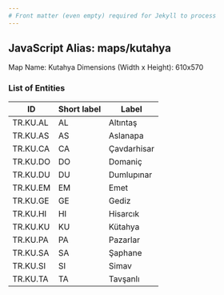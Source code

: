 ```yaml
---
# Front matter (even empty) required for Jekyll to process
---
```


## JavaScript Alias: maps/kutahya

Map Name: Kutahya
Dimensions (Width x Height): 610x570





### List of Entities

ID | Short label | Label
---|---|---|
TR.KU.AL | AL | Altıntaş
TR.KU.AS | AS | Aslanapa
TR.KU.CA | CA | Çavdarhisar
TR.KU.DO | DO | Domaniç
TR.KU.DU | DU | Dumlupınar
TR.KU.EM | EM | Emet
TR.KU.GE | GE | Gediz
TR.KU.HI | HI | Hisarcık
TR.KU.KU | KU | Kütahya
TR.KU.PA | PA | Pazarlar
TR.KU.SA | SA | Şaphane
TR.KU.SI | SI | Simav
TR.KU.TA | TA | Tavşanlı